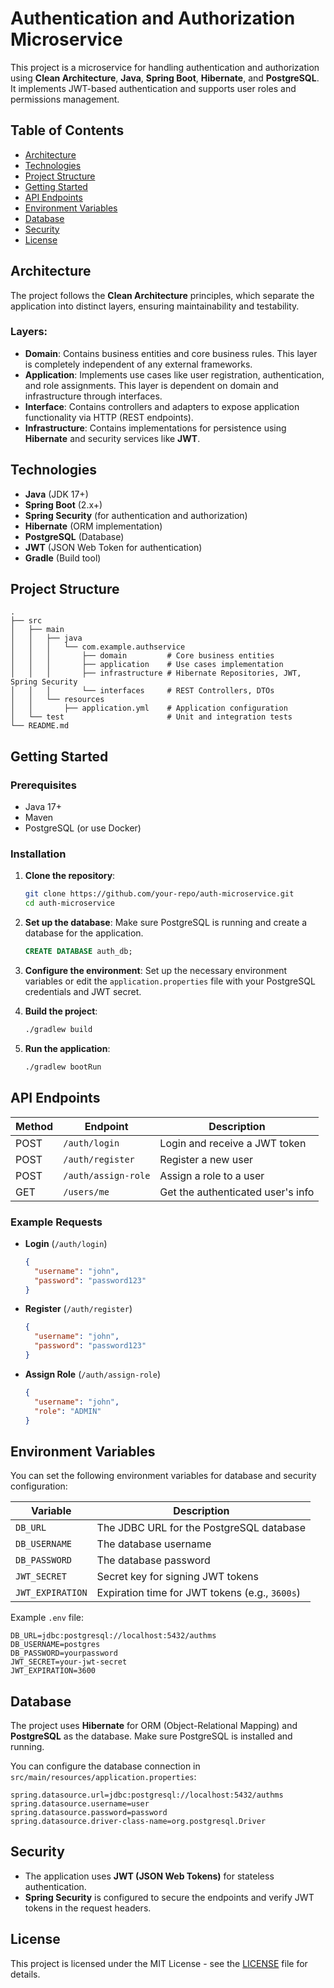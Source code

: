 # Authentication and Authorization Microservice

This project is a microservice for handling authentication and authorization using **Clean Architecture**, **Java**, **Spring Boot**, **Hibernate**, and **PostgreSQL**. It implements JWT-based authentication and supports user roles and permissions management.

## Table of Contents
- [Architecture](#architecture)
- [Technologies](#technologies)
- [Project Structure](#project-structure)
- [Getting Started](#getting-started)
- [API Endpoints](#api-endpoints)
- [Environment Variables](#environment-variables)
- [Database](#database)
- [Security](#security)
- [License](#license)

## Architecture

The project follows the **Clean Architecture** principles, which separate the application into distinct layers, ensuring maintainability and testability.

### Layers:
- **Domain**: Contains business entities and core business rules. This layer is completely independent of any external frameworks.
- **Application**: Implements use cases like user registration, authentication, and role assignments. This layer is dependent on domain and infrastructure through interfaces.
- **Interface**: Contains controllers and adapters to expose application functionality via HTTP (REST endpoints).
- **Infrastructure**: Contains implementations for persistence using **Hibernate** and security services like **JWT**.

## Technologies

- **Java** (JDK 17+)
- **Spring Boot** (2.x+)
- **Spring Security** (for authentication and authorization)
- **Hibernate** (ORM implementation)
- **PostgreSQL** (Database)
- **JWT** (JSON Web Token for authentication)
- **Gradle** (Build tool)
  
## Project Structure

```
.
├── src
│   ├── main
│   │   ├── java
│   │   │   └── com.example.authservice
│   │   │       ├── domain         # Core business entities
│   │   │       ├── application    # Use cases implementation
│   │   │       ├── infrastructure # Hibernate Repositories, JWT, Spring Security
│   │   │       └── interfaces     # REST Controllers, DTOs
│   │   └── resources
│   │       ├── application.yml    # Application configuration
│   └── test                       # Unit and integration tests
└── README.md
```

## Getting Started

### Prerequisites
- Java 17+
- Maven
- PostgreSQL (or use Docker)

### Installation

1. **Clone the repository**:
   ```bash
   git clone https://github.com/your-repo/auth-microservice.git
   cd auth-microservice
   ```

2. **Set up the database**:
   Make sure PostgreSQL is running and create a database for the application.
   
   ```sql
   CREATE DATABASE auth_db;
   ```

3. **Configure the environment**:
   Set up the necessary environment variables or edit the `application.properties` file with your PostgreSQL credentials and JWT secret.

4. **Build the project**:
   ```bash
   ./gradlew build
   ```

5. **Run the application**:
   ```bash
   ./gradlew bootRun
   ```

## API Endpoints

| Method | Endpoint            | Description                       |
|--------|---------------------|-----------------------------------|
| POST   | `/auth/login`       | Login and receive a JWT token     |
| POST   | `/auth/register`    | Register a new user               |
| POST   | `/auth/assign-role` | Assign a role to a user           |
| GET    | `/users/me`         | Get the authenticated user's info |

### Example Requests

- **Login** (`/auth/login`)
  ```json
  {
    "username": "john",
    "password": "password123"
  }
  ```

- **Register** (`/auth/register`)
  ```json
  {
    "username": "john",
    "password": "password123"
  }
  ```

- **Assign Role** (`/auth/assign-role`)
  ```json
  {
    "username": "john",
    "role": "ADMIN"
  }
  ```

## Environment Variables

You can set the following environment variables for database and security configuration:

| Variable          | Description                                     |
|-------------------|-------------------------------------------------|
| `DB_URL`          | The JDBC URL for the PostgreSQL database        |
| `DB_USERNAME`     | The database username                           |
| `DB_PASSWORD`     | The database password                           |
| `JWT_SECRET`      | Secret key for signing JWT tokens               |
| `JWT_EXPIRATION`  | Expiration time for JWT tokens (e.g., `3600s`)  |

Example `.env` file:

```
DB_URL=jdbc:postgresql://localhost:5432/authms
DB_USERNAME=postgres
DB_PASSWORD=yourpassword
JWT_SECRET=your-jwt-secret
JWT_EXPIRATION=3600
```

## Database

The project uses **Hibernate** for ORM (Object-Relational Mapping) and **PostgreSQL** as the database. Make sure PostgreSQL is installed and running.

You can configure the database connection in `src/main/resources/application.properties`:

```properties
spring.datasource.url=jdbc:postgresql://localhost:5432/authms
spring.datasource.username=user
spring.datasource.password=password
spring.datasource.driver-class-name=org.postgresql.Driver
```

## Security

- The application uses **JWT (JSON Web Tokens)** for stateless authentication.
- **Spring Security** is configured to secure the endpoints and verify JWT tokens in the request headers.

## License

This project is licensed under the MIT License - see the [LICENSE](LICENSE) file for details.
